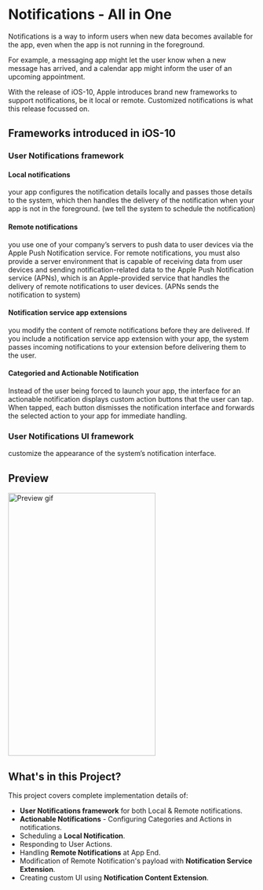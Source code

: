 # Notifications - All in One

Notifications is a way to inform users when new data becomes available for the app, even when the app is not running in the foreground.

For example, a messaging app might let the user know when a new message has arrived, and a calendar app might inform the user of an upcoming appointment.

With the release of iOS-10, Apple introduces brand new frameworks to support notifications, be it local or remote. Customized notifications is what this release focussed on.

## Frameworks introduced in iOS-10

### User Notifications framework

#### Local notifications

your app configures the notification details locally and passes those details to the system, which then handles the delivery of the notification when your app is not in the foreground. (we tell the system to schedule the notification)

#### Remote notifications

you use one of your company’s servers to push data to user devices via the Apple Push Notification service. For remote notifications, you must also provide a server environment that is capable of receiving data from user devices and sending notification-related data to the Apple Push Notification service (APNs), which is an Apple-provided service that handles the delivery of remote notifications to user devices. (APNs sends the notification to system)

#### Notification service app extensions

you modify the content of remote notifications before they are delivered. If you include a notification service app extension with your app, the system passes incoming notifications to your extension before delivering them to the user.

#### Categoried and Actionable Notification

Instead of the user being forced to launch your app, the interface for an actionable notification displays custom action buttons that the user can tap. When tapped, each button dismisses the notification interface and forwards the selected action to your app for immediate handling. 

### User Notifications UI framework 
customize the appearance of the system’s notification interface.

## Preview
<img src="https://github.com/pgpt10/RichNotificationSample/blob/master/Demo.gif"  width='300' height='534' alt="Preview gif">

## What's in this Project?

This project covers complete implementation details of:

- <b>User Notifications framework</b> for both Local & Remote notifications.
- <b>Actionable Notifications</b> - Configuring Categories and Actions in notifications.
- Scheduling a <b>Local Notification</b>.
- Responding to User Actions.
- Handling <b>Remote Notifications</b> at App End.
- Modification of Remote Notification's payload with <b>Notification Service Extension</b>.
- Creating custom UI using <b>Notification Content Extension</b>.






